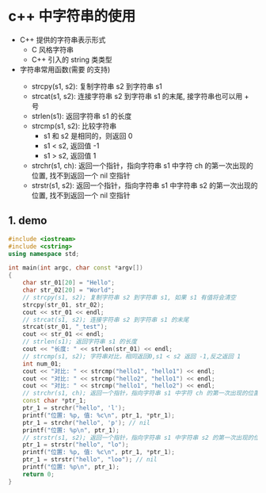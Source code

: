 # c++ 中字符串的使用

- C++ 提供的字符串表示形式
  - C 风格字符串
  - C++ 引入的 string 类类型
- 字符串常用函数(需要 <cstring> 的支持)
  - strcpy(s1, s2): 复制字符串 s2 到字符串 s1
  - strcat(s1, s2): 连接字符串 s2 到字符串 s1 的末尾, 接字符串也可以用 + 号
  - strlen(s1): 返回字符串 s1 的长度
  - strcmp(s1, s2): 比较字符串
    - s1 和 s2 是相同的，则返回 0
    - s1 < s2, 返回值 -1
    - s1 > s2, 返回值 1
  - strchr(s1, ch): 返回一个指针，指向字符串 s1 中字符 ch 的第一次出现的位置, 找不到返回一个 nil 空指针
  - strstr(s1, s2): 返回一个指针，指向字符串 s1 中字符串 s2 的第一次出现的位置, 找不到返回一个 nil 空指针

## 1. demo

```cpp
#include <iostream>
#include <cstring>
using namespace std;

int main(int argc, char const *argv[])
{
    char str_01[20] = "Hello";
    char str_02[20] = "World";
    // strcpy(s1, s2); 复制字符串 s2 到字符串 s1, 如果 s1 有值将会清空
    strcpy(str_01, str_02);
    cout << str_01 << endl;
    // strcat(s1, s2); 连接字符串 s2 到字符串 s1 的末尾
    strcat(str_01, "_test");
    cout << str_01 << endl;
    // strlen(s1); 返回字符串 s1 的长度
    cout << "长度: " << strlen(str_01) << endl;
    // strcmp(s1, s2); 字符串对比，相同返回0,s1 < s2 返回 -1,反之返回 1
    int num_01;
    cout << "对比: " << strcmp("hello1", "hello1") << endl;
    cout << "对比: " << strcmp("hello2", "hello1") << endl;
    cout << "对比: " << strcmp("hello1", "hello2") << endl;
    // strchr(s1, ch); 返回一个指针，指向字符串 s1 中字符 ch 的第一次出现的位置
    const char *ptr_1;
    ptr_1 = strchr("hello", 'l');
    printf("位置: %p, 值: %c\n", ptr_1, *ptr_1);
    ptr_1 = strchr("hello", 'p'); // nil
    printf("位置: %p\n", ptr_1);
    // strstr(s1, s2); 返回一个指针，指向字符串 s1 中字符串 s2 的第一次出现的位置
    ptr_1 = strstr("hello", "lo");
    printf("位置: %p, 值: %c\n", ptr_1, *ptr_1);
    ptr_1 = strstr("hello", "loo"); // nil
    printf("位置: %p\n", ptr_1);
    return 0;
}
```